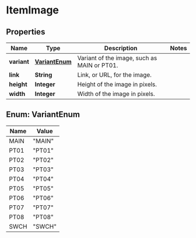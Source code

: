
# ItemImage

## Properties
Name | Type | Description | Notes
------------ | ------------- | ------------- | -------------
**variant** | [**VariantEnum**](#VariantEnum) | Variant of the image, such as MAIN or PT01. | 
**link** | **String** | Link, or URL, for the image. | 
**height** | **Integer** | Height of the image in pixels. | 
**width** | **Integer** | Width of the image in pixels. | 


<a name="VariantEnum"></a>
## Enum: VariantEnum
Name | Value
---- | -----
MAIN | &quot;MAIN&quot;
PT01 | &quot;PT01&quot;
PT02 | &quot;PT02&quot;
PT03 | &quot;PT03&quot;
PT04 | &quot;PT04&quot;
PT05 | &quot;PT05&quot;
PT06 | &quot;PT06&quot;
PT07 | &quot;PT07&quot;
PT08 | &quot;PT08&quot;
SWCH | &quot;SWCH&quot;



